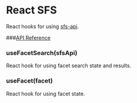 # React SFS
React hooks for using [sfs-api](https://www.npmjs.com/package/sfs-api).

###[API Reference](https://bouredan.github.io/react-sfs)

### useFacetSearch(sfsApi)
React hook for using facet search state and results.

### useFacet(facet)
React hook for using facet state.

